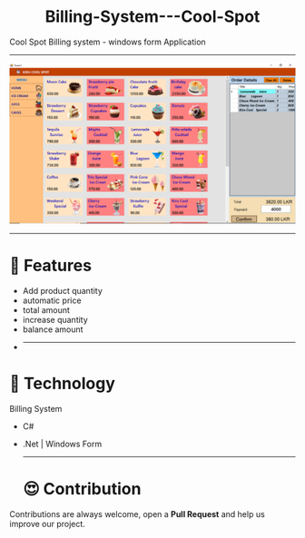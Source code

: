 <h1 align="center">Billing-System---Cool-Spot</h1>
Cool Spot Billing system - windows form Application

<hr/>

![background](https://github.com/MaYahya/Billing-System---Cool-Spot/blob/master/cool%20spot.png)

<hr/>

# 🍿 Features 
- Add product quantity
- automatic price
- total amount
- increase quantity
- balance amount
- 
  <hr/>

# 🍿 Technology

Billing System

- C#
- .Net | Windows Form

  <hr/>

    # 😍 Contribution
Contributions are always welcome, open a **Pull Request** and help us improve our project.
